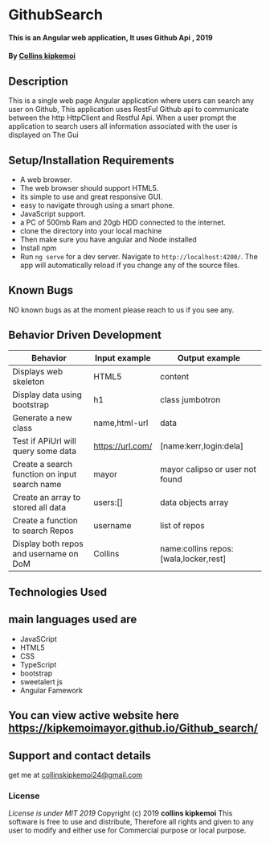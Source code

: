 # GithubSearch
#### This is an Angular web application, It uses Github Api , 2019
#### By **[Collins kipkemoi](https://github.com/kipkemoimayor)**
## Description
This is a single web page Angular application where users can search any user on Github, This application uses RestFul Github api to communicate between the http HttpClient and Restful Api. When a user prompt the application to search users all information associated with the user is displayed on The Gui
## Setup/Installation Requirements
* A web browser.
* The web browser should support HTML5.
* its simple to use and great responsive GUI.
* easy to navigate through using a smart phone.
* JavaScript support.
* a PC of 500mb Ram and 20gb HDD connected to the internet.
* clone the directory into your local machine
* Then make sure you have angular and Node installed
* Install npm
* Run `ng serve` for a dev server. Navigate to `http://localhost:4200/`. The app will automatically reload if you change any of the source files.
## Known Bugs
NO known bugs as at the moment please reach to us if you see any.
## Behavior Driven Development

| __Behavior__  | __Input example__ | __Output example__ |
| ------------- | ----------------- | ------------------ |
| Displays web skeleton | HTML5   | content |
| Display data using bootstrap  | h1    | class jumbotron |
| Generate a new class | name,html-url | data |
| Test if APiUrl will query some data | https://url.com/ | [name:kerr,login:dela] |
| Create a search function on input search name | mayor | mayor calipso or user not found |
| Create an array to stored all data   | users:[] | data objects array |
| Create a function to search Repos| username | list of repos |
| Display both repos and username on DoM | Collins | name:collins repos:[wala,locker,rest] |
## Technologies Used
## main languages used are
* JavaSCript
* HTML5
* CSS
* TypeScript
* bootstrap
* sweetalert js
* Angular Famework
## You can view active website here https://kipkemoimayor.github.io/Github_search/
## Support and contact details
get me at collinskipkemoi24@gmail.com
### License
*License is under MIT 2019*
Copyright (c) 2019 **collins kipkemoi**
This software is free to use and distribute, Therefore all rights and given to any user to modify and either use for Commercial purpose or local purpose.
